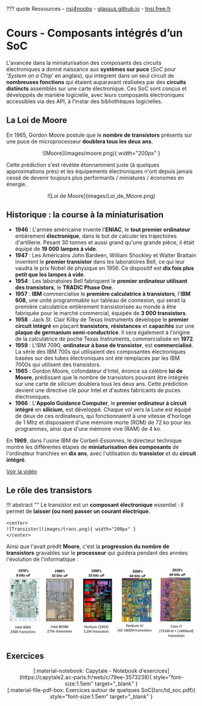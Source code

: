 ??? quote Ressources
    - [nsi4noobs](http://nsi4noobs.fr/IMG/pdf/c1_tnsi_soc.pdf)
    - [glassus.github.io](https://glassus.github.io/terminale_nsi/T5_Architecture_materielle/5.1_Systemes_sur_puce/cours/)
    - [tnsi.free.fr](http://tnsi.free.fr/documents/11.%20SoCs.pdf)

# Cours - Composants intégrés d’un SoC

L'avancée dans la miniaturisation des composants des circuits électroniques a donné naissance aux **systèmes sur puce** (*SoC* pour *'System on a Chip'* en anglais), qui intègrent dans un seul circuit de **nombreuses fonctions** qui étaient auparavant réalisées par des **circuits distincts** assemblés sur une carte électronique. Ces SoC sont conçus et développés de manière logicielle, avec leurs composants électroniques accessibles via des API, à l'instar des bibliothèques logicielles.

## La Loi de Moore

En 1965, Gordon Moore postule que le **nombre de transistors** présents sur une puce de microprocesseur **doublera tous les deux ans**.

<center>
![Moore](images/moore.png){ width="200px" }
</center>

Cette prédiction s'est révélée étonnamment juste (à quelques approximations près) et les équipements électroniques n'ont depuis jamais cessé de devenir toujours plus performants / miniatures / économes en énergie.

<center>
![Loi de Moore](images/Loi_de_Moore.png)
</center>

## Historique : la course à la miniaturisation

- **1946** : L'armée américaine invente l'**ENIAC**, le **tout premier ordinateur** entièrement **électronique**, dans le but de calculer les trajectoires d'artillerie. Pesant 30 tonnes et aussi grand qu'une grande pièce, il était équipé de **19 000 lampes à vide**.
- **1947** : Les Américains John Bardeen, William Shockley et Walter Brattain inventent le **premier transistor** dans les laboratoires Bell, ce qui leur vaudra le prix Nobel de physique en 1956. Ce dispositif est **dix fois plus petit que les lampes à vide**.
- **1954** : Les laboratoires Bell fabriquent le **premier ordinateur utilisant des transistors**, le **TRADIC Phase One**.
- **1957** : **IBM** commercialise le **première calculatrice à transistors**, l'**IBM 608**, une unité programmable sur tableau de connexion, qui serait la première calculatrice entièrement transistorisée au monde à être fabriquée pour le marché commercial, équipée de **3 000 transistors**.
- **1958** : Jack St. Clair Kilby de Texas Instruments développe le **premier circuit intégré** en plaçant **transistors**, **résistances** et **capacités** sur une **plaque de germanium semi-conductrice**. Il sera également à l'origine de la calculatrice de poche Texas Instruments, commercialisée en **1972**.
- **1959** : L'IBM 7090, **ordinateur à base de transistor**, est **commercialisé**. La série des IBM 700s qui utilisaient des composantes électroniques basées sur des tubes électroniques ont été remplacés par les IBM 7000s qui utilisent des transistors. 
- **1965** : Gordon Moore, cofondateur d'Intel, énonce sa célèbre **loi de Moore**, prédissant que le nombre de transistors pouvant être intégrés sur une carte de silicium doublera tous les deux ans. Cette prédiction devient une directive clé pour Intel et d'autres fabricants de puces électroniques.
- **1966** : L'**Appolo Guidance Computer**, le **premier ordinateur à circuit intégré** en **silicium**, est développé. Chaque vol vers la Lune est équipé de deux de ces ordinateurs, qui fonctionnaient à une vitesse d'horloge de 1 Mhz et disposaient d'une mémoire morte (ROM) de 72 ko pour les programmes, ainsi que d'une mémoire vive (RAM) de 4 ko.

En **1969**, dans l'usine IBM de Corbeil-Essonnes, le directeur technique montre les différentes étapes de **miniaturisation des composants** de l'ordinateur franchies en **dix ans**, avec l'utilisation du **transistor** et du **circuit intégré**.

[Voir la vidéo](https://enseignants.lumni.fr/fiche-media/00000000640/les-transistors-et-la-miniaturisation-de-l-ordinateur.htm)

## Le rôle des transistors

!!! abstract ""
    Le transistor est un **composant électronique** essentiel : il permet de **laisser (ou non) passer un courant électrique**.

    <center>
    ![Transistor](images/trans.png){ width="200px" }
    </center>

Ainsi que l'avait prédit **Moore**, c'est la **progression du nombre de transistors** gravables sur le **processeur** qui guidera pendant des années l'évolution de l'informatique :

![Évolution des transistors](images/evol_transistors.png)

## Exercices

<center>
[:material-notebook: Capytale - Notebook d'exercices](https://capytale2.ac-paris.fr/web/c/79ee-3573238){ style="font-size:1.5em" target="_blank" }
</center>

<center>
[:material-file-pdf-box: Exercices autour de quelques SoC](src/td_soc.pdf){ style="font-size:1.5em" target="_blank" }
</center>
